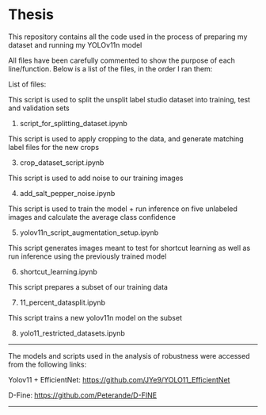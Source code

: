 # Thesis
This repository contains all the code used in the process of preparing my dataset and running my YOLOv11n model

All files have been carefully commented to show the purpose of each line/function. Below is a list of the files, in the order I ran them:

List of files:

This script is used to split the unsplit label studio dataset into training, test and validation sets

  1. script_for_splitting_dataset.ipynb

This script is used to apply cropping to the data, and generate matching label files for the new crops

  3. crop_dataset_script.ipynb

This script is used to add noise to our training images

4. add_salt_pepper_noise.ipynb

This script is used to train the model + run inference on five unlabeled images and calculate the average class confidence

  5. yolov11n_script_augmentation_setup.ipynb

This script generates images meant to test for shortcut learning as well as run inference using the previously trained model

  6. shortcut_learning.ipynb

This script prepares a subset of our training data

  7. 11_percent_datasplit.ipynb

This script trains a new yolov11n model on the subset

  8. yolo11_restricted_datasets.ipynb

-------------------------------------------------------------------------------------------------------------------------------------------------------------

The models and scripts used in the analysis of robustness were accessed from the following links:

Yolov11 + EfficientNet: https://github.com/JYe9/YOLO11_EfficientNet

D-Fine: https://github.com/Peterande/D-FINE

-------------------------------------------------------------------------------------------------------------------------------------------------------------
